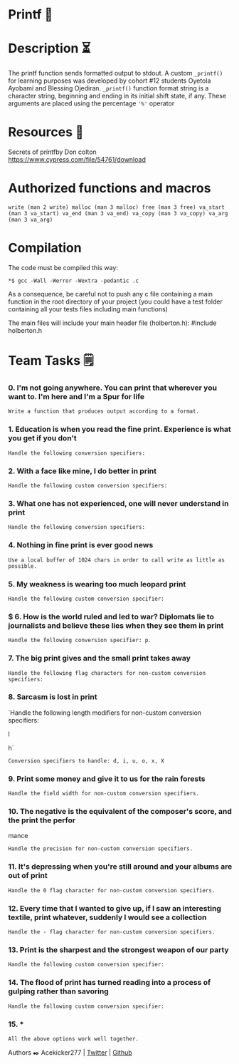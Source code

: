 # Printf  📠

# Description ⏳
The printf function sends formatted output to stdout. A custom `_printf()` for learning purposes was developed by cohort #12 students Oyetola Ayobami and Blessing Ojediran. `_printf()` function format string is a character string, beginning and ending in its initial shift state, if any. These arguments are placed using the percentage `'%'` operator

# Resources 🔧
Secrets of printfby Don colton https://www.cypress.com/file/54761/download

# Authorized functions and macros
`write (man 2 write) malloc (man 3 malloc) free (man 3 free) va_start (man 3 va_start) va_end (man 3 va_end) va_copy (man 3 va_copy) va_arg (man 3 va_arg)`
# Compilation
The code must be compiled this way:

`*$ gcc -Wall -Werror -Wextra -pedantic .c`

As a consequence, be careful not to push any c file containing a main function in the root directory of your project (you could have a test folder containing all your tests files including main functions)

The main files will include your main header file (holberton.h): #include holberton.h
# Team Tasks 🗒️                
### 0. I'm not going anywhere. You can print that wherever you want to. I'm here and I'm a Spur for life                                                                    
`Write a function that produces output according to a format.`                       
                                                                                                                                                                                                                                                                                                                                                 
### 1. Education is when you read the fine print. Experience is what you get if you don't                                                                                  
`Handle the following conversion specifiers:`

### 2. With a face like mine, I do better in print                                      

`Handle the following custom conversion specifiers:`                                  
                                                                                   

### 3. What one has not experienced, one will never understand in print                

`Handle the following conversion specifiers:`                                        

                                                                                   

### 4. Nothing in fine print is ever good news                                          

`Use a local buffer of 1024 chars in order to call write as little as possible. `     

                                                                                   

### 5. My weakness is wearing too much leopard print                                    

`Handle the following custom conversion specifier:`                                  

                                                                                   

### $ 6. How is the world ruled and led to war? Diplomats lie to journalists and believe these lies when they see them in print                                              

`Handle the following conversion specifier: p.`                                      

                                                                                   

### 7. The big print gives and the small print takes away                              

`Handle the following flag characters for non-custom conversion specifiers:`          

                                                                                   

### 8. Sarcasm is lost in print                                                        

`Handle the following length modifiers for non-custom conversion specifiers:                                                                                          

l                                                                                  

h`                                                                                 

`Conversion specifiers to handle: d, i, u, o, x, X `                                 

                                                                                   

### 9. Print some money and give it to us for the rain forests                          

`Handle the field width for non-custom conversion specifiers.`                        

                                                                                   

### 10. The negative is the equivalent of the composer's score, and the print the perfor

mance                                                                              

`Handle the precision for non-custom conversion specifiers.  `                        

                                                                                   

### 11. It's depressing when you're still around and your albums are out of print      

`Handle the 0 flag character for non-custom conversion specifiers.`                  

                                                                                   

### 12. Every time that I wanted to give up, if I saw an interesting textile, print whatever, suddenly I would see a collection                                            

`Handle the - flag character for non-custom conversion specifiers.  `                

                                                                                   

### 13. Print is the sharpest and the strongest weapon of our party                    

`Handle the following custom conversion specifier: `                                 

                                                                                   

### 14. The flood of print has turned reading into a process of gulping rather than savoring                                                                                

`Handle the following custom conversion specifier:  `                                

                                                                                   

### 15. *                                                                              

`All the above options work well together.`







Authors ✒️ 
Acekicker277 | [Twitter](https://twitter.com/HaymoreAy?t=iI6aWw2a9dKoUss2BsZhJw&s=09) | [Github](https://github.com/Acekicker277)

